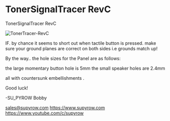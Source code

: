 # TonerSignalTracer RevC
TonerSignalTracer RevC

![TonerTracer-RevC](https://user-images.githubusercontent.com/25697854/118978978-f937d580-b945-11eb-840d-111afdef49b5.png)


IF.  by chance it seems to short out when tactile button is pressed. make sure your ground planes are correct on both sides i.e grounds match up!

By the way..
the hole sizes for the Panel are as follows:

the large momentary button hole is 5mm
the small speaker holes are 2.4mm

all with countersunk embellishments .

Good luck!

-SU_PYROW
Bobby

sales@supyrow.com
https://www.supyrow.com
https://www.youtube.com/c/supyrow
